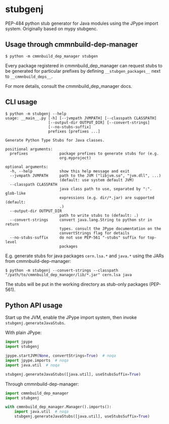 # stubgenj
PEP-484 python stub generator for Java modules using the JPype import system. Originally based on mypy stubgenc.

## Usage through cmmnbuild-dep-manager
```
$ python -m cmmnbuild_dep_manager stubgen
```
Every package registered in cmmnbuild_dep_manager can request stubs to be generated for particular 
prefixes by defining `__stubgen_packages__` next to `__cmmnbuild_deps__`.

For more details, consult the cmmnbuild_dep_manager docs. 

## CLI usage
```
$ python -m stubgenj --help
usage: __main__.py [-h] [--jvmpath JVMPATH] [--classpath CLASSPATH]
                   [--output-dir OUTPUT_DIR] [--convert-strings]
                   [--no-stubs-suffix]
                   prefixes [prefixes ...]

Generate Python Type Stubs for Java classes.

positional arguments:
  prefixes              package prefixes to generate stubs for (e.g.
                        org.myproject)

optional arguments:
  -h, --help            show this help message and exit
  --jvmpath JVMPATH     path to the JVM ("libjvm.so", "jvm.dll", ...)
                        (default: use system default JVM)
  --classpath CLASSPATH
                        java class path to use, separated by ":". glob-like
                        expressions (e.g. dir/*.jar) are supported (default:
                        .)
  --output-dir OUTPUT_DIR
                        path to write stubs to (default: .)
  --convert-strings     convert java.lang.String to python str in return
                        types. consult the JPype documentation on the
                        convertStrings flag for details
  --no-stubs-suffix     do not use PEP-561 "-stubs" suffix for top-level
                        packages
```


E.g. generate stubs for java packages `cern.lsa.*` and `java.*` using the JARs from cmmnbuild-dep-manager:
```
$ python -m stubgenj --convert-strings --classpath "/path/to/cmmnbuild_dep_manager/lib/*.jar" cern.lsa java
```
The stubs will be put in the working directory as stub-only packages (PEP-561).

## Python API usage
Start up the JVM, enable the JPype import system, then invoke `stubgenj.generateJavaStubs`.

With plain JPype:
```python
import jpype
import stubgenj

jpype.startJVM(None, convertStrings=True)  # noqa
import jpype.imports  # noqa
import java.util  # noqa

stubgenj.generateJavaStubs([java.util], useStubsSuffix=True)
```

Through cmmnbuild-dep-manager:
```python
import cmmnbuild_dep_manager
import stubgenj

with cmmnbuild_dep_manager.Manager().imports():
    import java.util  # noqa
    stubgenj.generateJavaStubs([java.util], useStubsSuffix=True)
```
